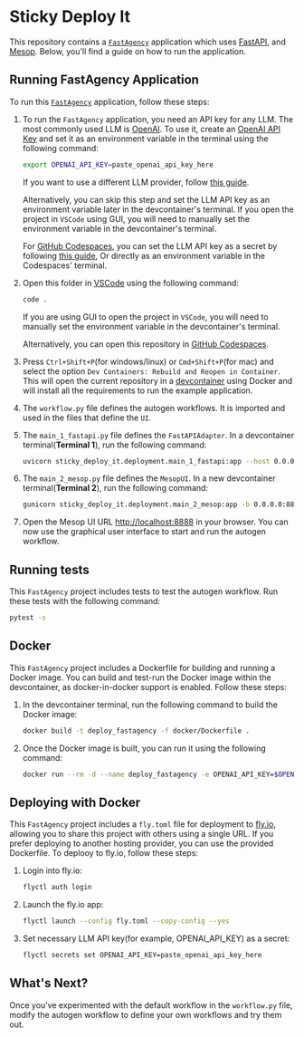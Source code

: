 # Sticky Deploy It

This repository contains a [`FastAgency`](https://github.com/airtai/fastagency) application which uses [FastAPI](https://fastapi.tiangolo.com/), and [Mesop](https://google.github.io/mesop/). Below, you'll find a guide on how to run the application.

## Running FastAgency Application

To run this [`FastAgency`](https://github.com/airtai/fastagency) application, follow these steps:

1. To run the `FastAgency` application, you need an API key for any LLM. The most commonly used LLM is [OpenAI](https://platform.openai.com/docs/models). To use it, create an [OpenAI API Key](https://openai.com/index/openai-api/) and set it as an environment variable in the terminal using the following command:

   ```bash
   export OPENAI_API_KEY=paste_openai_api_key_here
   ```

   If you want to use a different LLM provider, follow [this guide](https://fastagency.ai/latest/user-guide/runtimes/autogen/using_non_openai_models/).

   Alternatively, you can skip this step and set the LLM API key as an environment variable later in the devcontainer's terminal. If you open the project in `VSCode` using GUI, you will need to manually set the environment variable in the devcontainer's terminal.

   For [GitHub Codespaces](https://github.com/features/codespaces), you can set the LLM API key as a secret by following [this guide](https://docs.github.com/en/codespaces/setting-up-your-project-for-codespaces/configuring-dev-containers/specifying-recommended-secrets-for-a-repository), Or directly as an environment variable in the Codespaces' terminal.

2. Open this folder in [VSCode](https://code.visualstudio.com/) using the following command:

   ```bash
   code .
   ```

   If you are using GUI to open the project in `VSCode`, you will need to manually set the environment variable in the devcontainer's terminal.

   Alternatively, you can open this repository in [GitHub Codespaces](https://github.com/features/codespaces).

3. Press `Ctrl+Shift+P`(for windows/linux) or `Cmd+Shift+P`(for mac) and select the option `Dev Containers: Rebuild and Reopen in Container`. This will open the current repository in a [devcontainer](https://code.visualstudio.com/docs/devcontainers/containers) using Docker and will install all the requirements to run the example application.

4. The `workflow.py` file defines the autogen workflows. It is imported and used in the files that define the `UI`.

5. The `main_1_fastapi.py` file defines the `FastAPIAdapter`. In a devcontainer terminal(**Terminal 1**), run the following command:

   ```bash
   uvicorn sticky_deploy_it.deployment.main_1_fastapi:app --host 0.0.0.0 --port 8008 --reload
   ```

6. The `main_2_mesop.py` file defines the `MesopUI`. In a new devcontainer terminal(**Terminal 2**), run the following command:

   ```bash
   gunicorn sticky_deploy_it.deployment.main_2_mesop:app -b 0.0.0.0:8888 --reload
   ```

7. Open the Mesop UI URL [http://localhost:8888](http://localhost:8888) in your browser. You can now use the graphical user interface to start and run the autogen workflow.

## Running tests

This `FastAgency` project includes tests to test the autogen workflow. Run these tests with the following command:

```bash
pytest -s
```

## Docker

This `FastAgency` project includes a Dockerfile for building and running a Docker image. You can build and test-run the Docker image within the devcontainer, as docker-in-docker support is enabled. Follow these steps:

1. In the devcontainer terminal, run the following command to build the Docker image:

   ```bash
   docker build -t deploy_fastagency -f docker/Dockerfile .
   ```

2. Once the Docker image is built, you can run it using the following command:

   ```bash
   docker run --rm -d --name deploy_fastagency -e OPENAI_API_KEY=$OPENAI_API_KEY  -p 8008:8008 -p 8888:8888  deploy_fastagency
   ```

## Deploying with Docker

This `FastAgency` project includes a `fly.toml` file for deployment to [fly.io](https://fly.io/), allowing you to share this project with others using a single URL. If you prefer deploying to another hosting provider, you can use the provided Dockerfile. To deplooy to fly.io, follow these steps:

1. Login into fly.io:

   ```bash
   flyctl auth login
   ```

2. Launch the fly.io app:

   ```bash
   flyctl launch --config fly.toml --copy-config --yes
   ```

3. Set necessary LLM API key(for example, OPENAI_API_KEY) as a secret:

   ```bash
   flyctl secrets set OPENAI_API_KEY=paste_openai_api_key_here
   ```

## What's Next?

Once you’ve experimented with the default workflow in the `workflow.py` file, modify the autogen workflow to define your own workflows and try them out.
